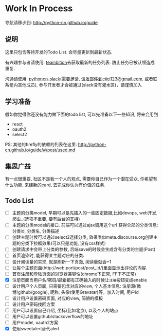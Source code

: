 Work In Process
==

导航请移步到: http://python-cn.github.io/guide

说明
--

这里只包含等待开发的Todo List. 会尽量更新到最新状态.

有兴趣参与者请使用: [teambition](http://tburl.in/aba6fdf0)去获取最新的任务列表. 防止任务已被认领造成重复.

沟通请使用: [pythoncn-slack](https://pythoncn.slack.com)(需要邀请, 请发邮件到ciici123@gmail.com, 或者联系组内其他成员),
参与开发者才会被通过(slack没有灌水区)，请谨慎加入

## 学习准备

假如你觉得你还没有能力做下面的todo list, 可以先准备以下一些知识, 将来会用到

- react
- oauth2
- select2

PS: 其他的firefly的依赖的列表在这里: http://python-cn.github.io/guide/#/post/used.md

## 集思广益

有一点很重要, 社区不是我一个人的观点, 需要你自己作为一个潜在受众, 你希望有什么功能. 来建新的card, 去完成你认为有价值的任务.

## Todo List

- [ ] 主题的分类model, 早期可以是先插入的一些固定数据,比如devops, web开发, 爬虫..(选项不重要, 要有后台的支持)
- [ ] 主题的分类model的接口. 前端可以通过ajax调用这个url 获得全部的分类信息: 分类id, 分类名, 分类描述
- [ ] 创建主题时候可以通过select2选择分类, 效果类似meta.discourse.org创建主题的分类下拉框效果(可以只是功能, 没有css样式)
- [ ] 创建请求中会带上分类的参数, 后端save的时候会生成含有分类的主题(Post)
- [ ] 首页渲染时, 能获得某主题对应的分类.
- [ ] 设计阅读量的实现, 就是刷新一下页面, 阅读量就会+1
- [ ] 让每个主题页面(http://web:port/post/post_id/)里面显示出评论的内容.
- [ ] 首页注册和登陆页面的浏览器兼容性(chrome下正常, FF下不正常)
- [x] 注册页面当用户名/密码/邮箱都有正确输入的时候让`注册`按钮变成enable
- [ ] 设计用户个人页面, 只需要包含对应的view, 个人基本信息: 注册源(微博/github/google), 昵称, 头像(使用Gravatar)等，加入时间, 用户id
- [ ] 设计用户设置密码页面, 对应的view, 简陋的模板
- [ ] 设计用户密码找回方案
- [ ] 用户可以设置自己介绍, 坐标(比如北京), 以及个人的站点
- [ ] 用户可以设置github/stackoverflow的地址
- [ ] 用户model, oauth2方案
- [x] 使用sweetalert替代alert
